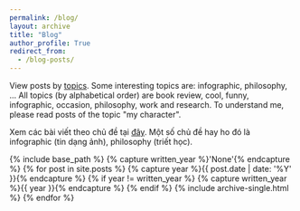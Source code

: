 ```yaml
---
permalink: /blog/
layout: archive
title: "Blog"
author_profile: True
redirect_from:
  - /blog-posts/
---
```


View posts by [topics](https://dovanquyet.github.io/categories/). Some interesting topics are: infographic, philosophy, ...
All topics (by alphabetical order) are book review, cool, funny, infographic, occasion, philosophy, work and research. To understand me, please read posts of the topic "my character".

Xem các bài viết theo chủ đề tại [đây](https://dovanquyet.github.io/categories/). Một số chủ đề hay ho đó là infographic (tin dạng ảnh), philosophy (triết học).

{% include base_path %}
{% capture written_year %}'None'{% endcapture %}
{% for post in site.posts %}
  {% capture year %}{{ post.date | date: '%Y' }}{% endcapture %}
  {% if year != written_year %}
    {% capture written_year %}{{ year }}{% endcapture %}
  {% endif %}
  {% include archive-single.html %}
{% endfor %}